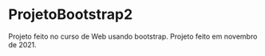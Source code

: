 # ProjetoBootstrap2
Projeto feito no curso de Web usando bootstrap. Projeto feito em novembro de 2021.
